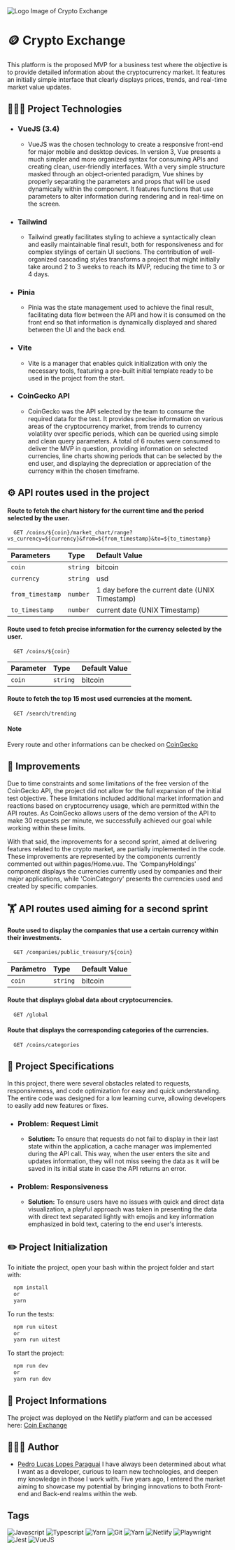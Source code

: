 <img src="https://i.ibb.co/tK5Dcnr/crypto-exhange-logo.png" alt="Logo Image of Crypto Exchange" align="center" />

# 🪙 Crypto Exchange

This platform is the proposed MVP for a business test where the objective is to provide detailed information about the cryptocurrency market. It features an initially simple interface that clearly displays prices, trends, and real-time market value updates.

## 🧑🏻‍💻 Project Technologies

- ### VueJS (3.4)
  - VueJS was the chosen technology to create a responsive front-end for major mobile and desktop devices. In version 3, Vue presents a much simpler and more organized syntax for consuming APIs and creating clean, user-friendly interfaces. With a very simple structure masked through an object-oriented paradigm, Vue shines by properly separating the parameters and props that will be used dynamically within the component. It features functions that use parameters to alter information during rendering and in real-time on the screen.
- ### Tailwind
  - Tailwind greatly facilitates styling to achieve a syntactically clean and easily maintainable final result, both for responsiveness and for complex stylings of certain UI sections. The contribution of well-organized cascading styles transforms a project that might initially take around 2 to 3 weeks to reach its MVP, reducing the time to 3 or 4 days.
- ### Pinia
  - Pinia was the state management used to achieve the final result, facilitating data flow between the API and how it is consumed on the front end so that information is dynamically displayed and shared between the UI and the back end.
- ### Vite
  - Vite is a manager that enables quick initialization with only the necessary tools, featuring a pre-built initial template ready to be used in the project from the start.
- ### CoinGecko API
  - CoinGecko was the API selected by the team to consume the required data for the test. It provides precise information on various areas of the cryptocurrency market, from trends to currency volatility over specific periods, which can be queried using simple and clean query parameters. A total of 6 routes were consumed to deliver the MVP in question, providing information on selected currencies, line charts showing periods that can be selected by the end user, and displaying the depreciation or appreciation of the currency within the chosen timeframe.

## ⚙️ API routes used in the project

#### Route to fetch the chart history for the current time and the period selected by the user.

```http
  GET /coins/${coin}/market_chart/range?vs_currency=${currency}&from=${from_timestamp}&to=${to_timestamp}
```

| Parameters       | Type     | Default Value                                  |
| :--------------- | :------- | :--------------------------------------------- |
| `coin`           | `string` | bitcoin                                        |
| `currency`       | `string` | usd                                            |
| `from_timestamp` | `number` | 1 day before the current date (UNIX Timestamp) |
| `to_timestamp`   | `number` | current date (UNIX Timestamp)                  |

#### Route used to fetch precise information for the currency selected by the user.

```http
  GET /coins/${coin}
```

| Parameter | Type     | Default Value |
| :-------- | :------- | :------------ |
| `coin`    | `string` | bitcoin       |

#### Route to fetch the top 15 most used currencies at the moment.

```http
  GET /search/trending
```

#### Note

Every route and other informations can be checked on [CoinGecko](https://docs.coingecko.com/reference/introduction)

## 🚀 Improvements

Due to time constraints and some limitations of the free version of the CoinGecko API, the project did not allow for the full expansion of the initial test objective. These limitations included additional market information and reactions based on cryptocurrency usage, which are permitted within the API routes. As CoinGecko allows users of the demo version of the API to make 30 requests per minute, we successfully achieved our goal while working within these limits.

With that said, the improvements for a second sprint, aimed at delivering features related to the crypto market, are partially implemented in the code. These improvements are represented by the components currently commented out within pages/Home.vue. The 'CompanyHoldings' component displays the currencies currently used by companies and their major applications, while 'CoinCategory' presents the currencies used and created by specific companies.

## 🏋️ API routes used aiming for a second sprint

#### Route used to display the companies that use a certain currency within their investments.

```http
  GET /companies/public_treasury/${coin}
```

| Parâmetro | Type     | Default Value |
| :-------- | :------- | :------------ |
| `coin`    | `string` | bitcoin       |

#### Route that displays global data about cryptocurrencies.

```http
  GET /global
```

#### Route that displays the corresponding categories of the currencies.

```http
  GET /coins/categories
```

## 🎯 Project Specifications

In this project, there were several obstacles related to requests, responsiveness, and code optimization for easy and quick understanding. The entire code was designed for a low learning curve, allowing developers to easily add new features or fixes.

- ### Problem: Request Limit
  - **Solution:** To ensure that requests do not fail to display in their last state within the application, a cache manager was implemented during the API call. This way, when the user enters the site and updates information, they will not miss seeing the data as it will be saved in its initial state in case the API returns an error.
- ### Problem: Responsiveness
  - **Solution:** To ensure users have no issues with quick and direct data visualization, a playful approach was taken in presenting the data with direct text separated lightly with emojis and key information emphasized in bold text, catering to the end user's interests.

## ✏️ Project Initialization

To initiate the project, open your bash within the project folder and start with:

```bash
  npm install
  or
  yarn
```

To run the tests:

```bash
  npm run uitest
  or
  yarn run uitest
```

To start the project:

```bash
  npm run dev
  or
  yarn run dev
```

## 📓 Project Informations

The project was deployed on the Netlify platform and can be accessed here: [Coin Exchange](https://cryptoexchangedashboard.netlify.app)

## 🧑🏻‍🎨 Author

- [Pedro Lucas Lopes Paraguai](https://www.github.com/PedroLucasLopes)
  I have always been determined about what I want as a developer, curious to learn new technologies, and deepen my knowledge in those I work with. Five years ago, I entered the market aiming to showcase my potential by bringing innovations to both Front-end and Back-end realms within the web.

## Tags

![Javascript](https://img.shields.io/badge/-Javascript-grey?logo=javascript)
![Typescript](https://img.shields.io/badge/Typescript-grey?logo=typescript)
![Yarn](https://img.shields.io/badge/Yarn-grey?logo=yarn)
![Git](https://img.shields.io/badge/Git-grey?logo=git)
![Yarn](https://img.shields.io/badge/Github-grey?logo=github)
![Netlify](https://img.shields.io/badge/Netlify-grey?logo=netlify)
![Playwright](https://img.shields.io/badge/Playwright-grey?logo=playwright)
![Jest](https://img.shields.io/badge/Jest-grey?logo=jest)
![VueJS](https://img.shields.io/badge/VueJS-grey?logo=vuedotjs)
